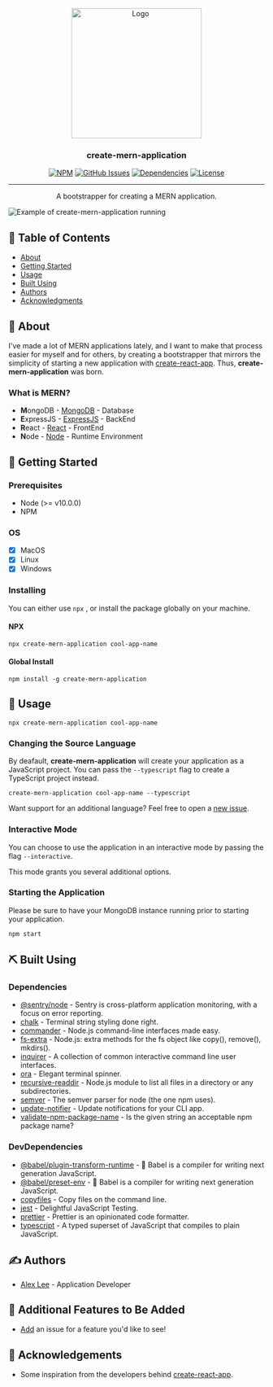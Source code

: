 <p align="center">
  <a href="https://github.com/alexlee-dev/create-mern-application" rel="noopener">
 <img width=256px height=256px src="https://res.cloudinary.com/alexlee-dev/image/upload/v1591215153/create-mern-application/create-mern-application.svg" alt="Logo"></a>
</p>

<h3 align="center">create-mern-application</h3>

<div align="center">

[![NPM](https://img.shields.io/npm/v/create-mern-application.svg)](https://www.npmjs.com/package/create-mern-application)
[![GitHub Issues](https://img.shields.io/github/issues/alexlee-dev/create-mern-application)](https://github.com/alexlee-dev/create-mern-application/issues)
[![Dependencies](https://img.shields.io/david/alexlee-dev/create-mern-application)](https://github.com/alexlee-dev/create-mern-application)
[![License](https://img.shields.io/badge/license-MIT-blue.svg)](/LICENSE)

</div>

---

<p align="center">A bootstrapper for creating a MERN application.
    <br> 
</p>

![Example of create-mern-application running](gifs/example.gif)

## 📝 Table of Contents

- [About](#about)
- [Getting Started](#getting_started)
- [Usage](#usage)
- [Built Using](#built_using)
- [Authors](#authors)
- [Acknowledgments](#acknowledgement)

## 🧐 About <a name = "about"></a>

I've made a lot of MERN applications lately, and I want to make that process easier for myself and for others, by creating a bootstrapper that mirrors the simplicity of starting a new application with [create-react-app](https://github.com/facebook/create-react-app). Thus, **create-mern-application** was born.

### What is MERN?

- **M**ongoDB - [MongoDB](https://www.mongodb.com/) - Database
- **E**xpressJS - [ExpressJS](https://expressjs.com/) - BackEnd
- **R**eact - [React](https://reactjs.org/) - FrontEnd
- **N**ode - [Node](https://nodejs.org/) - Runtime Environment

## 🏁 Getting Started <a name = "getting_started"></a>

### Prerequisites

- Node (>= v10.0.0)
- NPM

### OS

- [x] MacOS
- [x] Linux
- [x] Windows

### Installing

You can either use `npx` , or install the package globally on your machine.

#### NPX

`npx create-mern-application cool-app-name`

#### Global Install

`npm install -g create-mern-application`

## 🎈 Usage <a name="usage"></a>

`npx create-mern-application cool-app-name`

### Changing the Source Language

By deafault, **create-mern-application** will create your application as a JavaScript project. You can pass the `--typescript` flag to create a TypeScript project instead.

`create-mern-application cool-app-name --typescript`

Want support for an additional language? Feel free to open a [new issue](https://github.com/alexlee-dev/create-mern-application/issues/new).

### Interactive Mode

You can choose to use the application in an interactive mode by passing the flag `--interactive`.

This mode grants you several additional options.

### Starting the Application

Please be sure to have your MongoDB instance running prior to starting your application.

`npm start`

## ⛏️ Built Using <a name = "built_using"></a>

### Dependencies

- [@sentry/node](https://sentry.io/welcome/) - Sentry is cross-platform application monitoring, with a focus on error reporting.
- [chalk](https://github.com/chalk/chalk) - Terminal string styling done right.
- [commander](https://github.com/tj/commander.js) - Node.js command-line interfaces made easy.
- [fs-extra](https://github.com/jprichardson/node-fs-extra) - Node.js: extra methods for the fs object like copy(), remove(), mkdirs().
- [inquirer](https://github.com/SBoudrias/Inquirer.js) - A collection of common interactive command line user interfaces.
- [ora](https://github.com/sindresorhus/ora) - Elegant terminal spinner.
- [recursive-readdir](https://github.com/jergason/recursive-readdir) - Node.js module to list all files in a directory or any subdirectories.
- [semver](https://github.com/npm/node-semver) - The semver parser for node (the one npm uses).
- [update-notifier](https://github.com/yeoman/update-notifier) - Update notifications for your CLI app.
- [validate-npm-package-name](https://github.com/npm/validate-npm-package-name) - Is the given string an acceptable npm package name?

### DevDependencies

- [@babel/plugin-transform-runtime](https://www.npmjs.com/package/@babel/plugin-transform-runtime) - 🐠 Babel is a compiler for writing next generation JavaScript.
- [@babel/preset-env](https://www.npmjs.com/package/@babel/preset-env) - 🐠 Babel is a compiler for writing next generation JavaScript.
- [copyfiles](https://github.com/calvinmetcalf/copyfiles) - Copy files on the command line.
- [jest](https://jestjs.io/) - Delightful JavaScript Testing.
- [prettier](https://prettier.io/) - Prettier is an opinionated code formatter.
- [typescript](https://www.typescriptlang.org/) - A typed superset of JavaScript that compiles to plain JavaScript.

## ✍️ Authors <a name = "authors"></a>

- [Alex Lee](https://github.com/alexlee-dev) - Application Developer

## 🚀 Additional Features to Be Added

- [Add](https://github.com/alexlee-dev/create-mern-application/issues/new) an issue for a feature you'd like to see!

## 🎉 Acknowledgements <a name = "acknowledgement"></a>

- Some inspiration from the developers behind [create-react-app](https://github.com/facebook/create-react-app).
